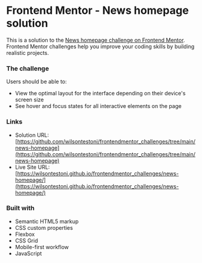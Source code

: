 # Frontend Mentor - News homepage solution

This is a solution to the [News homepage challenge on Frontend Mentor](https://www.frontendmentor.io/challenges/news-homepage-H6SWTa1MFl). Frontend Mentor challenges help you improve your coding skills by building realistic projects. 

### The challenge

Users should be able to:

- View the optimal layout for the interface depending on their device's screen size
- See hover and focus states for all interactive elements on the page

### Links

- Solution URL: [https://github.com/wilsontestoni/frontendmentor_challenges/tree/main/news-homepage](https://github.com/wilsontestoni/frontendmentor_challenges/tree/main/news-homepage)
- Live Site URL: [https://wilsontestoni.github.io/frontendmentor_challenges/news-homepage/](https://wilsontestoni.github.io/frontendmentor_challenges/news-homepage/)

### Built with

- Semantic HTML5 markup
- CSS custom properties
- Flexbox
- CSS Grid
- Mobile-first workflow
- JavaScript

